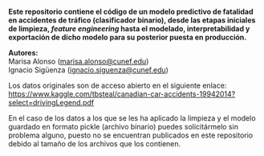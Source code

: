 **Este repositorio contiene el código de un modelo predictivo de fatalidad en accidentes de tráfico (clasificador binario), desde las etapas iniciales de limpieza, *feature engineering* hasta el modelado, interpretabilidad y exportación de dicho modelo para su posterior puesta en producción.**

**Autores:**
<br>
Marisa Alonso (marisa.alonso@cunef.edu)
<br>
Ignacio Sigüenza (ignacio.siguenza@cunef.edu)

Los datos originales son de acceso abierto en el siguiente enlace: https://www.kaggle.com/tbsteal/canadian-car-accidents-19942014?select=drivingLegend.pdf

En el caso de los datos a los que se les ha aplicado la limpieza y el modelo guardado en formato pickle (archivo binario) puedes solicitármelo sin problema alguno, puesto no se encuentran publicados en este repositorio debido al tamaño de los archivos que los contienen.
